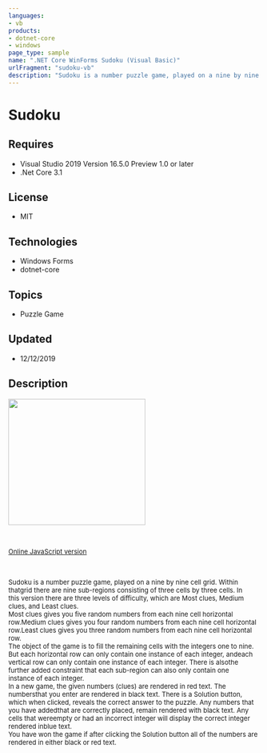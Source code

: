 ```yaml
---
languages:
- vb
products:
- dotnet-core
- windows
page_type: sample
name: ".NET Core WinForms Sudoku (Visual Basic)"
urlFragment: "sudoku-vb"
description: "Sudoku is a number puzzle game, played on a nine by nine cell grid"
---
```

# Sudoku
## Requires
- Visual Studio 2019 Version 16.5.0 Preview 1.0 or later
- .Net Core 3.1

## License
- MIT

## Technologies
  - Windows Forms
  - dotnet-core

## Topics
- Puzzle Game

## Updated
- 12/12/2019

## Description

<p><img id="182016" src="Sudoku-VB-2019-12-12-211405.jpg" alt="" width="274" height="252"></p>
<p>&nbsp;</p>
<p><a href="http://www.scproject.biz/sudoku.php" target="_blank"><span style="font-size:small">Online JavaScript version</span></a></p>
<p>&nbsp;</p>
<p><span style="font-size:small">Sudoku is a number puzzle game, played on a nine by nine cell grid. Within thatgrid there are nine sub-regions consisting of three cells by three cells. In this&nbsp;version there are three levels of difficulty, which are Most
 clues, Medium clues,&nbsp;and Least clues.</span><br>
<span style="font-size:small">Most clues gives you five random numbers from each nine cell horizontal row.Medium clues gives you four random numbers from each nine cell horizontal row.Least clues gives you three random numbers from each nine cell horizontal
 row.</span><br>
<span style="font-size:small">The object of the game is to fill the remaining cells with the integers one to&nbsp;nine. But each horizontal row can only contain one instance of each integer, andeach vertical row can only contain one instance of each integer.
 There is alsothe further added constraint that each sub-region can also only contain one instance&nbsp;of each integer.</span><br>
<span style="font-size:small">In a new game, the given numbers (clues) are rendered in red text. The numbersthat you enter are rendered in black text. There is a Solution button, which when&nbsp;clicked, reveals the correct answer to the puzzle. Any numbers
 that you have addedthat are correctly placed, remain rendered with black text. Any cells that wereempty or had an incorrect integer will display the correct integer rendered inblue text.</span><br>
<span style="font-size:small">You have won the game if after clicking the Solution button all of the numbers&nbsp;are rendered in either black or red text.</span></p>
